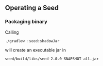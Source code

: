 ## Operating a Seed

### Packaging binary

Calling

```
./gradlew :seed:shadowJar
```

will create an executable jar in

```
seed/build/libs/seed-2.0.0-SNAPSHOT-all.jar
```
